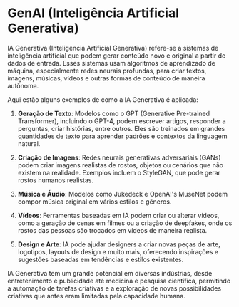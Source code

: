 # GenAI (Inteligência Artificial Generativa)

>
IA Generativa (Inteligência Artificial Generativa) refere-se a sistemas de inteligência artificial que podem gerar conteúdo novo e original a partir de dados de entrada. Esses sistemas usam algoritmos de aprendizado de máquina, especialmente redes neurais profundas, para criar textos, imagens, músicas, vídeos e outras formas de conteúdo de maneira autônoma.

Aqui estão alguns exemplos de como a IA Generativa é aplicada:

1. **Geração de Texto**: Modelos como o GPT (Generative Pre-trained Transformer), incluindo o GPT-4, podem escrever artigos, responder a perguntas, criar histórias, entre outros. Eles são treinados em grandes quantidades de texto para aprender padrões e contextos da linguagem natural.

2. **Criação de Imagens**: Redes neurais generativas adversariais (GANs) podem criar imagens realistas de rostos, objetos ou cenários que não existem na realidade. Exemplos incluem o StyleGAN, que pode gerar rostos humanos realistas.

3. **Música e Áudio**: Modelos como Jukedeck e OpenAI's MuseNet podem compor música original em vários estilos e gêneros. 

4. **Vídeos**: Ferramentas baseadas em IA podem criar ou alterar vídeos, como a geração de cenas em filmes ou a criação de deepfakes, onde os rostos das pessoas são trocados em vídeos de maneira realista.

5. **Design e Arte**: IA pode ajudar designers a criar novas peças de arte, logotipos, layouts de design e muito mais, oferecendo inspirações e sugestões baseadas em tendências e estilos existentes.

IA Generativa tem um grande potencial em diversas indústrias, desde entretenimento e publicidade até medicina e pesquisa científica, permitindo a automação de tarefas criativas e a exploração de novas possibilidades criativas que antes eram limitadas pela capacidade humana.

>
